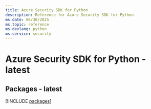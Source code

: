 ```yaml
---
title: Azure Security SDK for Python
description: Reference for Azure Security SDK for Python
ms.date: 06/30/2025
ms.topic: reference
ms.devlang: python
ms.service: security
---
```

# Azure Security SDK for Python - latest
## Packages - latest
[!INCLUDE [packages](security-index.md)]